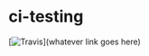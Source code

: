 # ci-testing
[![Travis](https://travis-ci.com/MattL75/ci-testing.svg?branch=master)](whatever link goes here)
